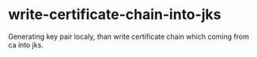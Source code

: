# write-certificate-chain-into-jks
Generating key pair localy, than write certificate chain which coming from ca into jks.

